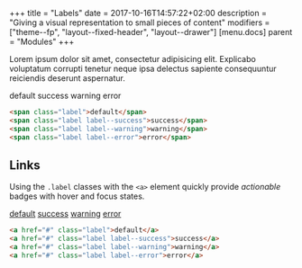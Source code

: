 +++
title = "Labels"
date = 2017-10-16T14:57:22+02:00
description = "Giving a visual representation to small pieces of content"
modifiers = ["theme--fp", "layout--fixed-header", "layout--drawer"]
[menu.docs]
parent = "Modules"
+++

Lorem ipsum dolor sit amet, consectetur adipisicing elit. Explicabo voluptatum corrupti tenetur neque ipsa delectus sapiente consequuntur reiciendis deserunt aspernatur.

<div class="fp-example">
	<span class="label">default</span>
	<span class="label label--success">success</span>
	<span class="label label--warning">warning</span>
	<span class="label label--error">error</span>
</div>

```html
<span class="label">default</span>
<span class="label label--success">success</span>
<span class="label label--warning">warning</span>
<span class="label label--error">error</span>
```

## Links

Using the `.label` classes with the `<a>` element quickly provide *actionable* badges with hover and focus states.

<div class="fp-example">
	<a href="#" class="label">default</a>
	<a href="#" class="label label--success">success</a>
	<a href="#" class="label label--warning">warning</a>
	<a href="#" class="label label--error">error</a>
</div>

```html
<a href="#" class="label">default</a>
<a href="#" class="label label--success">success</a>
<a href="#" class="label label--warning">warning</a>
<a href="#" class="label label--error">error</a>
```
